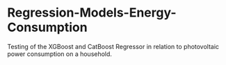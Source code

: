 # Regression-Models-Energy-Consumption
Testing of the XGBoost and CatBoost Regressor in relation to photovoltaic power consumption on a household. 
